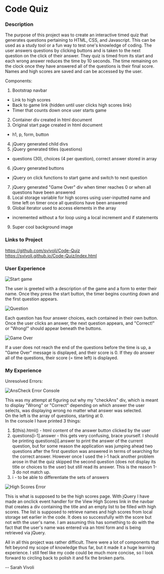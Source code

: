 # Code Quiz

### Description

The purpose of this project was to create an interactive timed quiz that generates questions pertaining to HTML, CSS, and Javascript. This can be used as a study tool or a fun way to test one's knowledge of coding. The user answers questions by clicking buttons and is taken to the next question on the click of their answer. They quiz is timed from its start and each wrong answer reduces the time by 10 seconds. The time remaining on the clock once they have answered all of the questions is their final score. Names and high scores are saved and can be accessed by the user.

Components:
1. Bootstrap navbar
- Link to high scores
- Back to game link (hidden until user clicks high scores link)
- Timer that counts down once user starts game
2. Container div created in html document
3. Original start page created in html document
- h1, p, form, button
4. jQuery generated child divs
5. jQuery generated titles (questions)
- questions (30), choices (4 per question), correct answer stored in array
6. jQuery generated buttons
- jQuery on click functions to start game and switch to next question
7. jQuery generated "Game Over" div when timer reaches 0 or when all questions have been answered
8. Local storage variable for high scores using user-inputted name and time left on timer once all questions have been answered
9. Global iterator used to access elements in the array
- incremented without a for loop using a local increment and if statements
9. Super cool background image

### Links to Project

https://github.com/svivoli/Code-Quiz  
https://svivoli.github.io/Code-Quiz/index.html


### User Experience

![Start game](https://i.imgur.com/HpGTYuc.jpg)

The user is greeted with a description of the game and a form to enter their name. Once they press the start button, the timer begins counting down and the first question appears.

![Question](https://i.imgur.com/jWVjNUK.png)

Each question has four answer choices, each contained in their own button. Once the user clicks an answer, the next question appears, and "Correct!" or "Wrong!" should appear beneath the buttons.

![Game Over](https://i.imgur.com/Fgow3av.jpg)

If a user does not reach the end of the questions before the time is up, a "Game Over" message is displayed, and their score is 0. If they do answer all of the questions, their score (= time left) is displayed.

### My Experience

Unresolved Errors:

![AnsCheck Error Console](https://i.imgur.com/FaEjTH2.png)

This was my attempt at figuring out why my "checkAns" div, which is meant to display "Wrong" or "Correct" depending on which answer the user selects, was displaying wrong no matter what answer was selected.  
On the left is the array of questions, starting at 0.  
In the console I have printed 3 things:   
1. $(this).html() - html content of the answer button clicked by the user 
2. questions[i-1].answer - this gets very confusing, brace yourself. I should be printing questions[i].answer to print the answer of the current question, but for some reason the application was jumping ahead two questions after the first question was answered in terms of searching for the correct answer. However once I used the i-1 hack another problem arose in that the quiz skipped the second question (does not display its title or choices to the user) but still read its answer. This is the reason 1-3 do not match up.
3. i - to be able to differentiate the sets of answers

![High Scores Error](https://i.imgur.com/UQWUwNr.png)

This is what is supposed to be the high scores page. With jQuery I have made an onclick event handler for the View High Scores link in the navbar that creates a div containing the title and an empty list to be filled with high scores. The list is supposed to retrieve names and high scores from local storage set earlier in the code. It does so successfully with the score but not with the user's name. I am assuming this has something to do with the fact that the user's name was entered via an html form and is being retrieved via jQuery.

All in all this project was rather difficult. There were a lot of components that felt beyond my scope of knowledge thus far, but it made it a huge learning experience. I still feel like my code could be much more concise, so I look forward to circling back to polish it and fix the broken parts.

-- Sarah Vivoli
